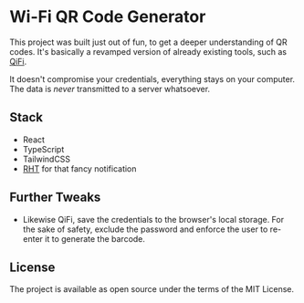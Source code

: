 # Wi-Fi QR Code Generator

This project was built just out of fun, to get a deeper understanding of QR codes. It's basically a revamped version of already existing tools, such as [QiFi](https://qifi.org/).

It doesn't compromise your credentials, everything stays on your computer. The data is _never_ transmitted to a server whatsoever.

## Stack

- React
- TypeScript
- TailwindCSS
- [RHT](https://react-hot-toast.com/) for that fancy notification

## Further Tweaks

- Likewise QiFi, save the credentials to the browser's local storage. For the sake of safety, exclude the password and enforce the user to re-enter it to generate the barcode.

## License

The project is available as open source under the terms of the MIT License.

